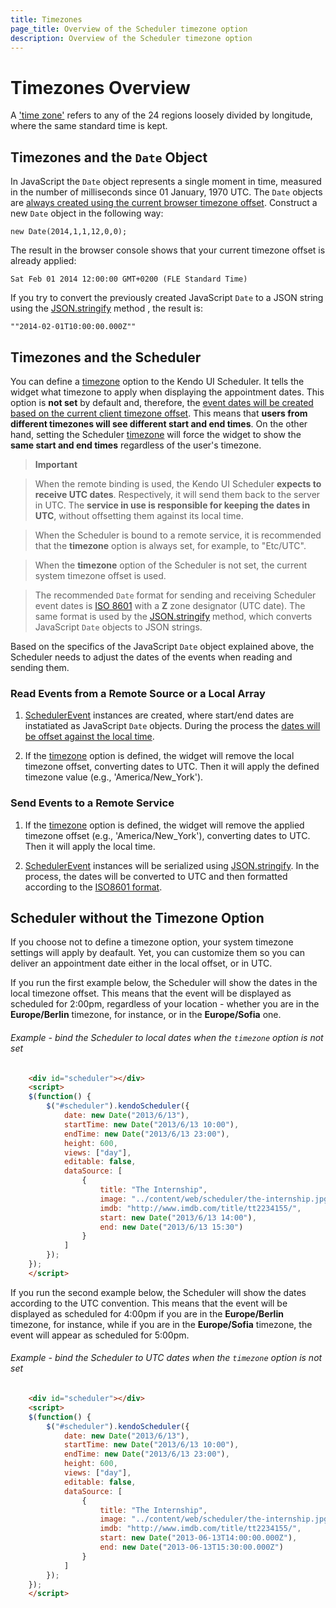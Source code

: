 ```yaml
---
title: Timezones
page_title: Overview of the Scheduler timezone option
description: Overview of the Scheduler timezone option
---
```


# Timezones Overview
A ['time zone'](http://www.timeanddate.com/time/time-zones.html) refers to any of the 24 regions loosely divided by longitude, where the same standard time is kept.

## Timezones and the `Date` Object
In JavaScript the `Date` object represents a single moment in time, measured in the number of milliseconds since 01 January, 1970 UTC. The `Date` objects are [always created using the current browser timezone offset](http://www.ecma-international.org/ecma-262/6.0/#sec-localtime). Construct a new `Date` object in the following way:

    new Date(2014,1,1,12,0,0);

The result in the browser console shows that your current timezone offset is already applied:

    Sat Feb 01 2014 12:00:00 GMT+0200 (FLE Standard Time)

If you try to convert the previously created JavaScript `Date` to a JSON string using the [JSON.stringify](https://developer.mozilla.org/en-US/docs/Web/JavaScript/Reference/Global_Objects/JSON/stringify) method , the result is:

    ""2014-02-01T10:00:00.000Z""

## Timezones and the Scheduler
You can define a [timezone](/api/javascript/ui/scheduler#configuration-timezone) option to the Kendo UI Scheduler. It tells the widget what timezone to apply when displaying the appointment dates. This option is **not set** by default and, therefore, the [event dates will be created based on the current client timezone offset](/web/scheduler/timezones#timezone-option-is-not-set). This means that **users from different timezones will see different start and end times**. On the other hand, setting the Scheduler [timezone](/api/javascript/ui/scheduler#configuration-timezone) will force the widget to show the **same start and end times** regardless of the user's timezone.

> **Important**  

> When the remote binding is used, the Kendo UI Scheduler **expects to receive UTC dates**. Respectively, it will send them back to the server in UTC. The **service in use is responsible for keeping the dates in UTC**, without offsetting them against its local time.

> When the Scheduler is bound to a remote service, it is recommended that the **timezone** option is always set, for example, to "Etc/UTC".

> When the **timezone** option of the Scheduler is not set, the current system timezone offset is used.

> The recommended `Date` format for sending and receiving Scheduler event dates is [ISO 8601](https://en.wikipedia.org/wiki/ISO_8601) with a **Z** zone designator (UTC date). The same format is used by the [JSON.stringify](https://developer.mozilla.org/en-US/docs/Web/JavaScript/Reference/Global_Objects/JSON/stringify) method, which converts JavaScript `Date` objects to JSON strings.

Based on the specifics of the JavaScript `Date` object explained above, the Scheduler needs to adjust the dates of the events when reading and sending them.

### Read Events from a Remote Source or a Local Array

1.  [SchedulerEvent](/api/framework/SchedulerEvent) instances are created, where start/end dates are instatiated as JavaScript `Date` objects.
During the process the [dates will be offset against the local time](http://www.ecma-international.org/ecma-262/6.0/#sec-localtime). 

2. If the [timezone](/api/javascript/ui/scheduler#configuration-timezone) option is defined, the widget will remove the local timezone offset, converting dates to UTC.
Then it will apply the defined timezone value (e.g., 'America/New_York').

### Send Events to a Remote Service

1. If the [timezone](/api/javascript/ui/scheduler#configuration-timezone) option is defined, the widget will remove the applied timezone offset (e.g., 'America/New_York'), converting dates to UTC. Then it will apply the local time.

2. [SchedulerEvent](/api/framework/SchedulerEvent) instances will be serialized using [JSON.stringify](https://developer.mozilla.org/en-US/docs/Web/JavaScript/Reference/Global_Objects/JSON/stringify). In the process, the dates will be converted to UTC and then formatted according to the [ISO8601 format](https://en.wikipedia.org/wiki/ISO_8601).

## Scheduler without the Timezone Option

If you choose not to define a timezone option, your system timezone settings will apply by deafault. Yet, you can customize them so you can deliver an appointment date either in the local offset, or in UTC. 

If you run the first example below, the Scheduler will show the dates in the local timezone offset. This means that the event will be displayed as scheduled for 2:00pm, regardless of your location - whether you are in the **Europe/Berlin** timezone, for instance, or in the **Europe/Sofia** one. 

###### Example - bind the Scheduler to local dates when the `timezone` option is not set
````html
    <div id="scheduler"></div>
    <script>
    $(function() {
        $("#scheduler").kendoScheduler({
            date: new Date("2013/6/13"),
            startTime: new Date("2013/6/13 10:00"),
            endTime: new Date("2013/6/13 23:00"),
            height: 600,
            views: ["day"],
            editable: false,
            dataSource: [
                {
                    title: "The Internship",
                    image: "../content/web/scheduler/the-internship.jpg",
                    imdb: "http://www.imdb.com/title/tt2234155/",
                    start: new Date("2013/6/13 14:00"),
                    end: new Date("2013/6/13 15:30")
                }
            ]
        });
    });
    </script>
````

If you run the second example below, the Scheduler will show the dates according to the UTC convention. This means that the event will be displayed as scheduled for 4:00pm if you are in the **Europe/Berlin** timezone, for instance, while if you are in the **Europe/Sofia** timezone, the event will appear as scheduled for 5:00pm.  

###### Example - bind the Scheduler to UTC dates when the `timezone` option is not set
````html
    <div id="scheduler"></div>
    <script>
    $(function() {
        $("#scheduler").kendoScheduler({
            date: new Date("2013/6/13"),
            startTime: new Date("2013/6/13 10:00"),
            endTime: new Date("2013/6/13 23:00"),
            height: 600,
            views: ["day"],
            editable: false,
            dataSource: [
                {
                    title: "The Internship",
                    image: "../content/web/scheduler/the-internship.jpg",
                    imdb: "http://www.imdb.com/title/tt2234155/",
                    start: new Date("2013-06-13T14:00:00.000Z"),
                    end: new Date("2013-06-13T15:30:00.000Z")
                }
            ]
        });
    });
    </script>
````
